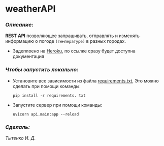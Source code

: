 # __weatherAPI__

### __*Описание:*__

__REST API__ позволяющее запрашивать, отправлять и изменять информацию о погоде `(температуре)` в разных городах.

* Задеплоено на [Heroku](https://practice-2022.herokuapp.com/), по ссылке сразу будет доступна документация

### __*Чтобы запустить локально:*__

* Установите все зависимости из файла [requirements.txt](requirements.txt), Это можно сделать при помощи команды: 

    `pip install -r requirements. txt`

* Запустите сервер при помощи команды:

    `uvicorn api.main:app --reload`

### __*Сделаль:*__

*Тытенко И. Д.*